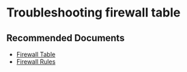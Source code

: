 <properties
    pageTitle="Access Azure VMware Solution by CloudSimple - Portal" 
    description="Describes how to access VMware Solution by CloudSimple portal from Azure portal"
    ms.service="azure-vmware-cloudsimple"
    authors="dikamath, sharaths-cs" 
    ms.author="dikamath, b-shsury, v-rabmah"
    displayOrder=""
    selfHelpType="generic"
    supportTopicIds="32637586"
    resourceTags=""
    productPesIds="16733"
    cloudEnvironments="public, fairfax, usnat, ussec" 
    articleId="a5a7ecdd-3164-4639-b730-31cbba2d49f2"    
	ownershipId="Compute_VirtualMachines_Content"
/>

# Troubleshooting firewall table 

## **Recommended Documents**

* [Firewall Table](https://docs.microsoft.com/azure/vmware-cloudsimple/firewall#add-a-new-firewall-table)<br>
* [Firewall Rules](https://docs.microsoft.com/azure/vmware-cloudsimple/firewall#firewall-rules)<br>
